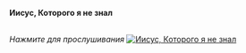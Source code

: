 **Иисус, Которого я не знал**

\
_Нажмите для прослушивания_
[![Иисус, Которого я не знал](https://nashiknigi.com/image/cache/catalog/15%20301-500x500.jpg)](https://rutube.ru/video/7ebfb33c43b6562b3afd68fa89c017ec/?ysclid=mgurhyrn91374304396)
